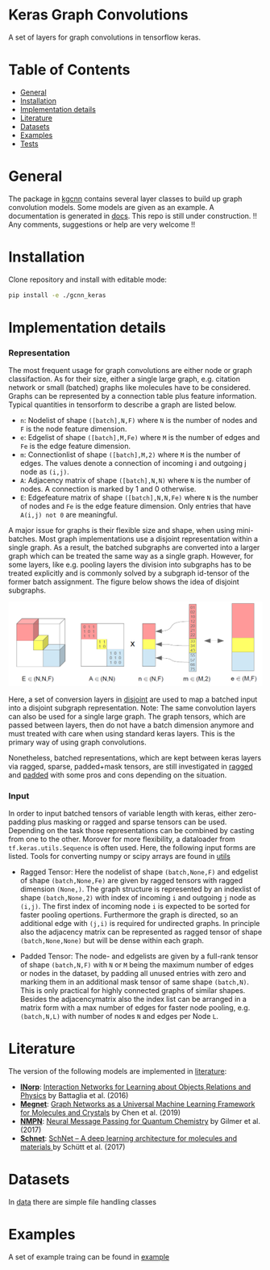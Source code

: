 # Keras Graph Convolutions

A set of layers for graph convolutions in tensorflow keras.

# Table of Contents
* [General](#general)
* [Installation](#installation)
* [Implementation details](#implementation-details)
* [Literature](#literature)
* [Datasets](#datasets)
* [Examples](#examples)
* [Tests](#tests)
 

<a name="general"></a>
# General

The package in [kgcnn](kgcnn) contains several layer classes to build up graph convolution models. 
Some models are given as an example.
A documentation is generated in [docs](docs).
This repo is still under construction.
!! Any comments, suggestions or help are very welcome !! 

<a name="installation"></a>
# Installation

Clone repository and install with editable mode:

```bash
pip install -e ./gcnn_keras
```

<a name="implementation-details"></a>
# Implementation details

### Representation
The most frequent usage for graph convolutions are either node or graph classifaction. As for their size, either a single large graph, e.g. citation network or small (batched) graphs like molecules have to be considered. 
Graphs can be represented by a connection table plus feature information. Typical quantities in tensorform to describe a graph are listed below.

* `n`: Nodelist of shape `([batch],N,F)` where `N` is the number of nodes and `F` is the node feature dimension.
* `e`: Edgelist of shape `([batch],M,Fe)` where `M` is the number of edges and `Fe` is the edge feature dimension.
* `m`: Connectionlist of shape `([batch],M,2)` where `M` is the number of edges. The values denote a connection of incoming i and outgoing j node as `(i,j)`.
* `A`: Adjacency matrix of shape `([batch],N,N)` where `N` is the number of nodes. A connection is marked by 1 and 0 otherwise. 
* `E`: Edgefeature matrix of shape `([batch],N,N,Fe)` where `N` is the number of nodes and `Fe` is the edge feature dimension. Only entries that have `A(i,j) not 0` are meaningful.
 
A major issue for graphs is their flexible size and shape, when using mini-batches. Most graph implementations use a disjoint representation within a single graph. 
As a result, the batched subgraphs are converted into a larger graph which can be treated the same way as a single graph. 
However, for some layers, like e.g. pooling layers the division into subgraphs has to be treated explicitly and is commonly solved by a subgraph id-tensor of the former batch assignment.
The figure below shows the idea of disjoint subgraphs. 

![disjoint](docs/disjoint.png "Dijoint subgraph representation")

Here, a set of conversion layers in [disjoint](kgcnn/layers/disjoint) are used to map a batched input into a disjoint subgraph representation. Note: The same convolution layers can also be used for a single large graph. 
The graph tensors, which are passed between layers, then do not have a batch dimension anymore and must treated with care when using standard keras layers. This is the primary way of using graph convolutions.

Nonetheless, batched representations, which are kept between keras layers via ragged, sparse, padded+mask tensors, are still investigated in [ragged](kgcnn/layers/ragged) and [padded](kgcnn/layers/padded) with some pros and cons depending on the situation. 


### Input

In order to input batched tensors of variable length with keras, either zero-padding plus masking or ragged and sparse tensors can be used. 
Depending on the task those representations can be combined by casting from one to the other.
Morover for more flexibility, a dataloader from `tf.keras.utils.Sequence` is often used. 
Here, the following input forms are listed. Tools for converting numpy or scipy arrays are found in [utils](kgcnn/data/utils.py)

* Ragged Tensor:
Here the nodelist of shape `(batch,None,F)` and edgelist of shape `(batch,None,Fe)` are given by ragged tensors with ragged dimension `(None,)`.
The graph structure is represented by an indexlist of shape `(batch,None,2)` with index of incoming `i` and outgoing `j` node as `(i,j)`. 
The first index of incoming node `i` is expected to be sorted for faster pooling opertions. Furthermore the graph is directed, so an additional edge with `(j,i)` is required for undirected graphs.
In principle also the adjacency matrix can be represented as ragged tensor of shape `(batch,None,None)` but will be dense within each graph.

* Padded Tensor:
The node- and edgelists are given by a full-rank tensor of shape `(batch,N,F)` with `N` or `M` being the maximum number of edges or nodes in the dataset, 
by padding all unused entries with zero and marking them in an additional mask tensor of same shape `(batch,N)`. 
This is only practical for highly connected graphs of similar shapes. 
Besides the adjacencymatrix also the index list can be arranged in a matrix form with a max number of edges for faster node pooling, e.g. `(batch,N,L)` with number of nodes `N` and edges per Node `L`.

<a name="literature"></a>
# Literature
The version of the following models are implemented in [literature](kgcnn/literature):
* **[INorp](kgcnn/literature/INorp.py)**: [Interaction Networks for Learning about Objects,Relations and Physics](http://papers.nips.cc/paper/6417-interaction-networks-for-learning-about-objects-relations-and-physics) by Battaglia et al. (2016)
* **[Megnet](kgcnn/literature/Megnet.py)**: [Graph Networks as a Universal Machine Learning Framework for Molecules and Crystals](https://doi.org/10.1021/acs.chemmater.9b01294) by Chen et al. (2019)
* **[NMPN](kgcnn/literature/NMPN.py)**: [Neural Message Passing for Quantum Chemistry](http://arxiv.org/abs/1704.01212) by Gilmer et al. (2017)
* **[Schnet](kgcnn/literature/Schnet.py)**: [SchNet – A deep learning architecture for molecules and materials ](https://aip.scitation.org/doi/10.1063/1.5019779) by Schütt et al. (2017)


<a name="datasets"></a>
# Datasets

In [data](kgcnn/data) there are simple file handling classes

<a name="examples"></a>
# Examples

A set of example traing can be found in [example](examples)
